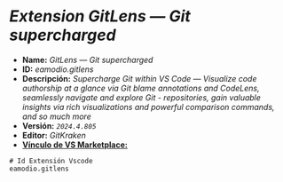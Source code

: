 <!-- Autor: Daniel Benjamin Perez Morales -->
<!-- GitHub: https://github.com/D4nitrix13 -->
<!-- GitLab: https://gitlab.com/D4nitrix13 -->
<!-- Correo electrónico: danielperezdev@proton.me -->

# ***Extension GitLens — Git supercharged***

- **Name:** *GitLens — Git supercharged*
- **ID:** *eamodio.gitlens*
- **Descripción:** *Supercharge Git within VS Code — Visualize code authorship at a glance via Git blame annotations and CodeLens, seamlessly navigate and explore Git - repositories, gain valuable insights via rich visualizations and powerful comparison commands, and so much more*
- **Versión:** *`2024.4.805`*
- **Editor:** *GitKraken*
- **[Vínculo de VS Marketplace:](https://marketplace.visualstudio.com/items?itemName=eamodio.gitlens "https://marketplace.visualstudio.com/items?itemName=eamodio.gitlens")**

```plaintext
# Id Extensión Vscode
eamodio.gitlens
```

